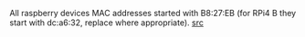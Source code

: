 All raspberry devices MAC addresses started with B8:27:EB (for RPi4 B they start with dc:a6:32, replace where appropriate). [src](https://raspberrypi.stackexchange.com/questions/13936/find-raspberry-pi-address-on-local-network)